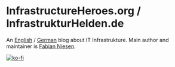 # InfrastructureHeroes.org / InfrastrukturHelden.de
An [English](https://www.infrastructureheroes.org/) / [German](https://www.infrastrukturhelden.de/) blog about IT Infrastrukture. Main author and maintainer is [Fabian Niesen](https://github.com/FabianNiesen).

[![ko-fi](https://ko-fi.com/img/githubbutton_sm.svg)](https://ko-fi.com/Z8Z8FB6VH)
